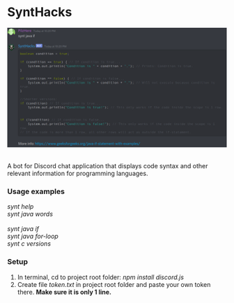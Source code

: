 # SyntHacks
<p align="center">
	<img src="readme.png"></p><br />
A bot for Discord chat application that displays code syntax and other relevant information for programming languages.

### Usage examples
*synt help*<br />
*synt java words*<br /><br />
*synt java if*<br />
*synt java for-loop*<br />
*synt c versions*

### Setup
  1. In terminal, cd to project root folder: *npm install discord.js*<br />
  2. Create file *token.txt* in project root folder and paste your own token there. <b>Make sure it is only 1 line.</b>

